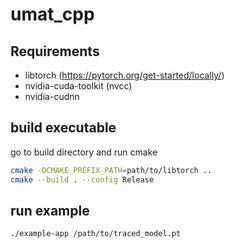 # umat_cpp


## Requirements

- libtorch (https://pytorch.org/get-started/locally/)
- nvidia-cuda-toolkit (nvcc)
- nvidia-cudnn

## build executable
go to build directory and run cmake

```zsh
cmake -DCMAKE_PREFIX_PATH=path/to/libtorch ..
cmake --build . --config Release
```

## run example

```zsh
./example-app /path/to/traced_model.pt
```
